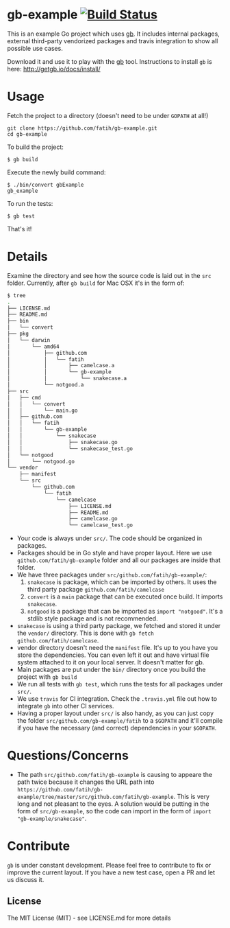 # gb-example [![Build Status](http://img.shields.io/travis/fatih/gb-example.svg?style=flat-square)](https://travis-ci.org/fatih/gb-example)

This is an example Go project which uses [gb](http://getgb.io/). It includes
internal packages, external third-party vendorized packages and travis
integration to show all possible use cases.

Download it and use it to play with the [gb](http://getgb.io/) tool.
Instructions to install `gb` is here: http://getgb.io/docs/install/

# Usage

Fetch the project to a directory (doesn't need to be under `GOPATH` at all!)

```
git clone https://github.com/fatih/gb-example.git
cd gb-example
```

To build the project:

```
$ gb build
```

Execute the newly build command:

```
$ ./bin/convert gbExample
gb_example
```

To run the tests:

```
$ gb test
```

That's it! 

# Details

Examine the directory and see how the source code is laid out in the `src`
folder. Currently, after `gb build` for Mac OSX it's in the form of:

```bash
$ tree
.
├── LICENSE.md
├── README.md
├── bin
│   └── convert
├── pkg
│   └── darwin
│       └── amd64
│           ├── github.com
│           │   └── fatih
│           │       ├── camelcase.a
│           │       └── gb-example
│           │           └── snakecase.a
│           └── notgood.a
├── src
│   ├── cmd
│   │   └── convert
│   │       └── main.go
│   ├── github.com
│   │   └── fatih
│   │       └── gb-example
│   │           └── snakecase
│   │               ├── snakecase.go
│   │               └── snakecase_test.go
│   └── notgood
│       └── notgood.go
└── vendor
    ├── manifest
    └── src
        └── github.com
            └── fatih
                └── camelcase
                    ├── LICENSE.md
                    ├── README.md
                    ├── camelcase.go
                    └── camelcase_test.go
```

* Your code is always under `src/`. The code should be organized in packages. 
* Packages should be in Go style and have proper layout. Here we use
  `github.com/fatih/gb-example` folder and all our packages are inside that
  folder. 
* We have three packages under `src/github.com/fatih/gb-example/`:
	1. `snakecase` is package, which can be imported by others. It uses the third
	   party package `github.com/fatih/camelcase`
	2. `convert` is a `main` package that can be executed once build. It
	   imports `snakecase`.
	3. `notgood` is a package that can be imported as `import "notgood"`. It's
	   a stdlib style package and is not recommended.
* `snakecase` is using a third party package, we fetched and stored it under the
  `vendor/` directory. This is done with `gb fetch github.com/fatih/camelcase`.
* vendor directory doesn't need the `manifest` file. It's up to you have you
  store the dependencies. You can even left it out and have virtual file system
  attached to it on your local server. It doesn't matter for gb.
* Main packages are put under the `bin/` directory once you build the project
  with `gb build`
* We run all tests with `gb test`, which runs the tests for all packages under
  `src/`. 
* We use `travis` for CI integration. Check the `.travis.yml` file out how to
  integrate `gb` into other CI services.
* Having a proper layout under `src/` is also handy, as you can just copy the
  folder `src/github.com/gb-example/fatih` to a `$GOPATH` and it'll compile if
  you have the necessary (and correct) dependencies in your `$GOPATH`.

# Questions/Concerns

* The path `src/github.com/fatih/gb-example` is causing to appeare the path twice because it
  changes the URL path into `https://github.com/fatih/gb-example/tree/master/src/github.com/fatih/gb-example`.
  This is very long and not pleasant to the eyes. A solution would be putting in
  the form of `src/gb-example`, so the code can import in the form of `import "gb-example/snakecase"`.

# Contribute

`gb` is under constant development. Please feel free to contribute to fix or
improve the current layout. If you have a new test case, open a PR and let us
discuss it.

## License

The MIT License (MIT) - see LICENSE.md for more details
